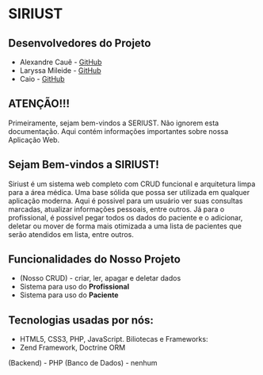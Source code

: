 # SIRIUST

## Desenvolvedores do Projeto
- Alexandre Cauê - [GitHub](https://github.com/AlexandreCaueSouzaDaSilva)
- Laryssa Mileide - [GitHub](https://github.com/lary-scripts)
- Caio - [GitHub](https://github.com/caioxd7)


## ATENÇÃO!!!

Primeiramente, sejam bem-vindos a SERIUST. Não ignorem esta documentação. Aqui contém informações importantes sobre nossa Aplicação Web.


## Sejam Bem-vindos a SIRIUST!
Siriust é um sistema web completo com CRUD funcional e arquitetura limpa para a área médica. Uma base sólida que possa ser utilizada em qualquer aplicação moderna. Aqui é possivel para um usuário ver suas consultas marcadas, atualizar informações pessoais, entre outros. Já para o profissional, é possivel pegar todos os dados do paciente e o adicionar, deletar ou mover de forma mais otimizada a uma lista de pacientes que serão atendidos em lista, entre outros.



## Funcionalidades do Nosso Projeto

- (Nosso CRUD) - criar, ler, apagar e deletar dados
- Sistema para uso do **Profissional**
- Sistema para uso do **Paciente**


## Tecnologias usadas por nós:
- HTML5, CSS3, PHP, JavaScript.
Biliotecas e Frameworks:
- Zend Framework, Doctrine ORM

(Backend) - PHP
(Banco de Dados) - nenhum
